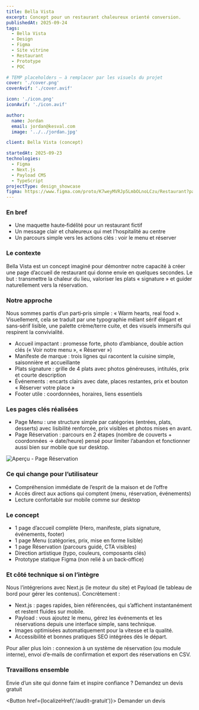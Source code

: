 ```yaml
---
title: Bella Vista
excerpt: Concept pour un restaurant chaleureux orienté conversion.
publishedAt: 2025-09-24
tags:
  - Bella Vista
  - Design
  - Figma
  - Site vitrine
  - Restaurant
  - Prototype
  - POC

# TEMP placeholders — à remplacer par les visuels du projet
cover: './cover.png'
coverAvif: './cover.avif'

icon: './icon.png'
iconAvif: './icon.avif'

author:
  name: Jordan
  email: jordan@kesval.com
  image: '../../jordan.jpg'

client: Bella Vista (concept)

startedAt: 2025-09-23
technologies:
  - Figma
  - Next.js
  - Payload CMS
  - TypeScript
projectType: design_showcase
figma: https://www.figma.com/proto/K7weyMVRJp5LmbOLnoLCzu/Restaurant?page-id=2%3A7&node-id=45-2&viewport=134%2C276%2C0.32&t=Smp49FfONqt1qHRM-1&scaling=min-zoom&content-scaling=fixed&starting-point-node-id=45%3A2
---
```


<script lang="ts">
  import { localizeHref } from '$paraglide/runtime';
  import { Button } from "$lib/components/ui/button";
</script>

### En bref

- Une maquette haute‑fidélité pour un restaurant fictif
- Un message clair et chaleureux qui met l’hospitalité au centre
- Un parcours simple vers les actions clés : voir le menu et réserver

### Le contexte

Bella Vista est un concept imaginé pour démontrer notre capacité à créer une page d’accueil de restaurant qui donne envie en quelques secondes. Le but : transmettre la chaleur du lieu, valoriser les plats « signature » et guider naturellement vers la réservation.

### Notre approche

Nous sommes partis d’un parti‑pris simple : « Warm hearts, real food ». Visuellement, cela se traduit par une typographie mêlant sérif élégant et sans‑sérif lisible, une palette crème/terre cuite, et des visuels immersifs qui respirent la convivialité.

- Accueil impactant : promesse forte, photo d’ambiance, double action clés (« Voir notre menu », « Réserver »)
- Manifeste de marque : trois lignes qui racontent la cuisine simple, saisonnière et accueillante
- Plats signature : grille de 4 plats avec photos généreuses, intitulés, prix et courte description
- Événements : encarts clairs avec date, places restantes, prix et bouton « Réserver votre place »
- Footer utile : coordonnées, horaires, liens essentiels

### Les pages clés réalisées

- Page Menu : une structure simple par catégories (entrées, plats, desserts) avec lisibilité renforcée, prix visibles et photos mises en avant.
- Page Réservation : parcours en 2 étapes (nombre de couverts + coordonnées → date/heure) pensé pour limiter l’abandon et fonctionner aussi bien sur mobile que sur desktop.

![Aperçu - Page Réservation](/projects/bella-vista/booking.png)

### Ce qui change pour l’utilisateur

- Compréhension immédiate de l’esprit de la maison et de l’offre
- Accès direct aux actions qui comptent (menu, réservation, événements)
- Lecture confortable sur mobile comme sur desktop

### Le concept

- 1 page d’accueil complète (Hero, manifeste, plats signature, événements, footer)
- 1 page Menu (catégories, prix, mise en forme lisible)
- 1 page Réservation (parcours guidé, CTA visibles)
- Direction artistique (typo, couleurs, composants clés)
- Prototype statique Figma (non relié à un back‑office)

### Et côté technique si on l’intègre

Nous l’intégrerions avec Next.js (le moteur du site) et Payload (le tableau de bord pour gérer les contenus). Concrètement :

- Next.js : pages rapides, bien référencées, qui s’affichent instantanément et restent fluides sur mobile.
- Payload : vous ajoutez le menu, gérez les événements et les réservations depuis une interface simple, sans technique.
- Images optimisées automatiquement pour la vitesse et la qualité.
- Accessibilité et bonnes pratiques SEO intégrées dès le départ.

Pour aller plus loin : connexion à un système de réservation (ou module interne), envoi d’e‑mails de confirmation et export des réservations en CSV.

### Travaillons ensemble

Envie d’un site qui donne faim et inspire confiance ? Demandez un devis gratuit 

<Button href={localizeHref('/audit-gratuit')}>
Demander un devis
</Button>
